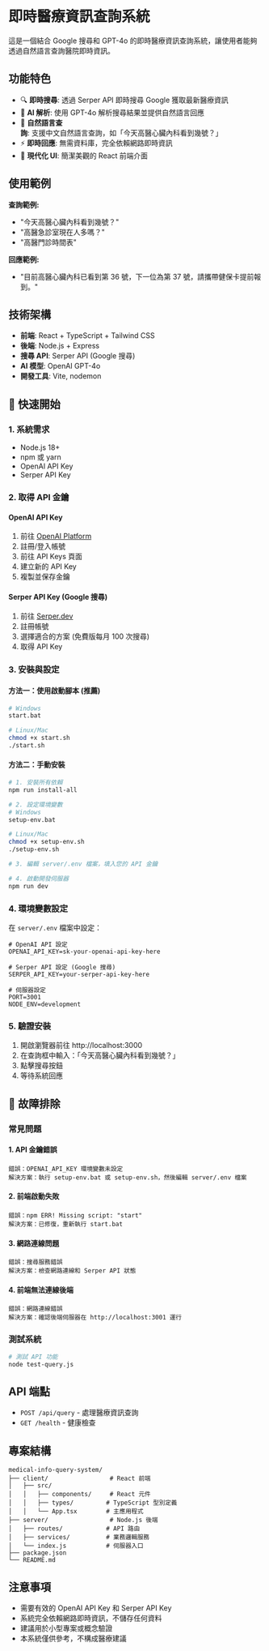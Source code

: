 # 即時醫療資訊查詢系統

這是一個結合 Google 搜尋和 GPT-4o 的即時醫療資訊查詢系統，讓使用者能夠透過自然語言查詢醫院即時資訊。

## 功能特色

- 🔍 **即時搜尋**: 透過 Serper API 即時搜尋 Google 獲取最新醫療資訊
- 🤖 **AI 解析**: 使用 GPT-4o 解析搜尋結果並提供自然語言回應
- 💬 **自然語言查詢**: 支援中文自然語言查詢，如「今天高醫心臟內科看到幾號？」
- ⚡ **即時回應**: 無需資料庫，完全依賴網路即時資訊
- 🎨 **現代化 UI**: 簡潔美觀的 React 前端介面

## 使用範例

**查詢範例:**
- "今天高醫心臟內科看到幾號？"
- "高醫急診室現在人多嗎？"
- "高醫門診時間表"

**回應範例:**
- "目前高醫心臟內科已看到第 36 號，下一位為第 37 號，請攜帶健保卡提前報到。"

## 技術架構

- **前端**: React + TypeScript + Tailwind CSS
- **後端**: Node.js + Express
- **搜尋 API**: Serper API (Google 搜尋)
- **AI 模型**: OpenAI GPT-4o
- **開發工具**: Vite, nodemon

## 🚀 快速開始

### 1. 系統需求
- Node.js 18+ 
- npm 或 yarn
- OpenAI API Key
- Serper API Key

### 2. 取得 API 金鑰

#### OpenAI API Key
1. 前往 [OpenAI Platform](https://platform.openai.com/)
2. 註冊/登入帳號
3. 前往 API Keys 頁面
4. 建立新的 API Key
5. 複製並保存金鑰

#### Serper API Key (Google 搜尋)
1. 前往 [Serper.dev](https://serper.dev/)
2. 註冊帳號
3. 選擇適合的方案 (免費版每月 100 次搜尋)
4. 取得 API Key

### 3. 安裝與設定

#### 方法一：使用啟動腳本 (推薦)
```bash
# Windows
start.bat

# Linux/Mac
chmod +x start.sh
./start.sh
```

#### 方法二：手動安裝
```bash
# 1. 安裝所有依賴
npm run install-all

# 2. 設定環境變數
# Windows
setup-env.bat

# Linux/Mac
chmod +x setup-env.sh
./setup-env.sh

# 3. 編輯 server/.env 檔案，填入您的 API 金鑰

# 4. 啟動開發伺服器
npm run dev
```

### 4. 環境變數設定

在 `server/.env` 檔案中設定：

```env
# OpenAI API 設定
OPENAI_API_KEY=sk-your-openai-api-key-here

# Serper API 設定 (Google 搜尋)
SERPER_API_KEY=your-serper-api-key-here

# 伺服器設定
PORT=3001
NODE_ENV=development
```

### 5. 驗證安裝

1. 開啟瀏覽器前往 http://localhost:3000
2. 在查詢框中輸入：「今天高醫心臟內科看到幾號？」
3. 點擊搜尋按鈕
4. 等待系統回應

## 🐛 故障排除

### 常見問題

#### 1. API 金鑰錯誤
```
錯誤：OPENAI_API_KEY 環境變數未設定
解決方案：執行 setup-env.bat 或 setup-env.sh，然後編輯 server/.env 檔案
```

#### 2. 前端啟動失敗
```
錯誤：npm ERR! Missing script: "start"
解決方案：已修復，重新執行 start.bat
```

#### 3. 網路連線問題
```
錯誤：搜尋服務錯誤
解決方案：檢查網路連線和 Serper API 狀態
```

#### 4. 前端無法連線後端
```
錯誤：網路連線錯誤
解決方案：確認後端伺服器在 http://localhost:3001 運行
```

### 測試系統
```bash
# 測試 API 功能
node test-query.js
```

## API 端點

- `POST /api/query` - 處理醫療資訊查詢
- `GET /health` - 健康檢查

## 專案結構

```
medical-info-query-system/
├── client/                 # React 前端
│   ├── src/
│   │   ├── components/     # React 元件
│   │   ├── types/         # TypeScript 型別定義
│   │   └── App.tsx        # 主應用程式
├── server/                 # Node.js 後端
│   ├── routes/            # API 路由
│   ├── services/          # 業務邏輯服務
│   └── index.js           # 伺服器入口
├── package.json
└── README.md
```

## 注意事項

- 需要有效的 OpenAI API Key 和 Serper API Key
- 系統完全依賴網路即時資訊，不儲存任何資料
- 建議用於小型專案或概念驗證
- 本系統僅供參考，不構成醫療建議 